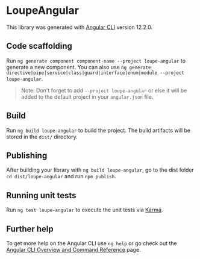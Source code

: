 # LoupeAngular

This library was generated with [Angular CLI](https://github.com/angular/angular-cli) version 12.2.0.

## Code scaffolding

Run `ng generate component component-name --project loupe-angular` to generate a new component. You can also use `ng generate directive|pipe|service|class|guard|interface|enum|module --project loupe-angular`.
> Note: Don't forget to add `--project loupe-angular` or else it will be added to the default project in your `angular.json` file. 

## Build

Run `ng build loupe-angular` to build the project. The build artifacts will be stored in the `dist/` directory.

## Publishing

After building your library with `ng build loupe-angular`, go to the dist folder `cd dist/loupe-angular` and run `npm publish`.

## Running unit tests

Run `ng test loupe-angular` to execute the unit tests via [Karma](https://karma-runner.github.io).

## Further help

To get more help on the Angular CLI use `ng help` or go check out the [Angular CLI Overview and Command Reference](https://angular.io/cli) page.
